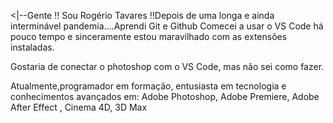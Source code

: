 <|--Gente !! 
Sou Rogério Tavares !!Depois de uma longa e ainda interminável pandemia....Aprendi Git e Github
Comecei a usar o VS Code há pouco tempo e sinceramente estou maravilhado com as extensões instaladas.

Gostaria de conectar o photoshop com o VS Code, mas não sei como fazer. 

Atualmente,programador em formação, entusiasta em tecnologia e conhecimentos avançados em: Adobe Photoshop, Adobe Premiere, Adobe After Effect , Cinema 4D, 3D Max

<div>
  <a href- https://getavares.myportfolio.com/'   


<!--


🔇
-->
